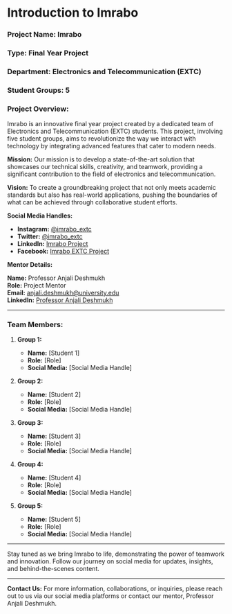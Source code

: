 # Introduction to Imrabo

### **Project Name:** Imrabo

### **Type:** Final Year Project

### **Department:** Electronics and Telecommunication (EXTC)

### **Student Groups:** 5

### Project Overview:

Imrabo is an innovative final year project created by a dedicated team of Electronics and Telecommunication (EXTC) students. This project, involving five student groups, aims to revolutionize the way we interact with technology by integrating advanced features that cater to modern needs.

**Mission:**
Our mission is to develop a state-of-the-art solution that showcases our technical skills, creativity, and teamwork, providing a significant contribution to the field of electronics and telecommunication.

**Vision:**
To create a groundbreaking project that not only meets academic standards but also has real-world applications, pushing the boundaries of what can be achieved through collaborative student efforts.

**Social Media Handles:**
- **Instagram:** [@imrabo_extc](https://instagram.com/imrabo_extc)
- **Twitter:** [@imrabo_extc](https://twitter.com/imrabo_extc)
- **LinkedIn:** [Imrabo Project](https://linkedin.com/company/imrabo-project)
- **Facebook:** [Imrabo EXTC Project](https://facebook.com/imraboextc)

**Mentor Details:**

**Name:** Professor Anjali Deshmukh  
**Role:** Project Mentor  
**Email:** anjali.deshmukh@university.edu  
**LinkedIn:** [Professor Anjali Deshmukh](https://linkedin.com/in/anjali-deshmukh)

---

### Team Members:
1. **Group 1:**
   - **Name:** [Student 1]
   - **Role:** [Role]
   - **Social Media:** [Social Media Handle]

2. **Group 2:**
   - **Name:** [Student 2]
   - **Role:** [Role]
   - **Social Media:** [Social Media Handle]

3. **Group 3:**
   - **Name:** [Student 3]
   - **Role:** [Role]
   - **Social Media:** [Social Media Handle]

4. **Group 4:**
   - **Name:** [Student 4]
   - **Role:** [Role]
   - **Social Media:** [Social Media Handle]

5. **Group 5:**
   - **Name:** [Student 5]
   - **Role:** [Role]
   - **Social Media:** [Social Media Handle]

---

Stay tuned as we bring Imrabo to life, demonstrating the power of teamwork and innovation. Follow our journey on social media for updates, insights, and behind-the-scenes content.

---

**Contact Us:**
For more information, collaborations, or inquiries, please reach out to us via our social media platforms or contact our mentor, Professor Anjali Deshmukh.



<!---

# Introduction to Imrabo

**Project Name:** Imrabo

**Team:** Final Year EXTC Students (5 Groups)

**Project Overview:**
Imrabo is an innovative project developed by a dedicated team of final year Electronics and Telecommunication (EXTC) students. The project aims to revolutionize the way we interact with technology, providing seamless communication and advanced functionalities to enhance everyday life.



### Project Mentor:
- **Name:** [Mentor Name]
- **Title:** [Mentor Title]
- **Social Media:** [Social Media Handle]

### Social Media Presence:
- **LinkedIn:** [LinkedIn URL]
- **Twitter:** [Twitter Handle]
- **Instagram:** [Instagram Handle]
- **Facebook:** [Facebook Page]

### Project Highlights:
- **Innovation:** Cutting-edge technology integration.
- **Collaboration:** Multi-disciplinary teamwork and synergy.
- **Impact:** Potential to transform user interaction with technology.

### Contact Us:
For more information, collaborations, or queries, feel free to reach out to us on our social media platforms or contact our mentor.

Join us on our journey as we bring Imrabo to life and push the boundaries of technological innovation!

---

Feel free to customize the placeholders with actual names, roles, and social media handles.

-->
